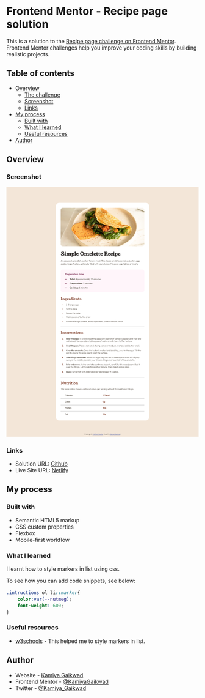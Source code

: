 # Frontend Mentor - Recipe page solution

This is a solution to the [Recipe page challenge on Frontend Mentor](https://www.frontendmentor.io/challenges/recipe-page-KiTsR8QQKm). Frontend Mentor challenges help you improve your coding skills by building realistic projects. 

## Table of contents

- [Overview](#overview)
  - [The challenge](#the-challenge)
  - [Screenshot](#screenshot)
  - [Links](#links)
- [My process](#my-process)
  - [Built with](#built-with)
  - [What I learned](#what-i-learned)
  - [Useful resources](#useful-resources)
- [Author](#author)

## Overview

### Screenshot

![](./assets/images/snap.png)

### Links

- Solution URL: [Github](https://github.com/KamiyaGaikwad/Frontend-Mentor-Challenges/tree/main/recipe-page-main)
- Live Site URL: [Netlify](https://frontend-recipe-page-main-challenge.netlify.app/)

## My process

### Built with

- Semantic HTML5 markup
- CSS custom properties
- Flexbox
- Mobile-first workflow

### What I learned

I learnt how to style markers in list using css.

To see how you can add code snippets, see below:

```css
.intructions ol li::marker{
    color:var(--nutmeg);
    font-weight: 600;
}
```

### Useful resources

- [w3schools](https://www.w3schools.com/howto/howto_css_bullet_color.asp) - This helped me to style markers in list.

## Author

- Website - [Kamiya Gaikwad](https://www.your-site.com)
- Frontend Mentor - [@KamiyaGaikwad](https://www.frontendmentor.io/profile/KamiyaGaikwad)
- Twitter - [@Kamiya_Gaikwad](https://www.twitter.com/Kamiya_Gaikwad)
